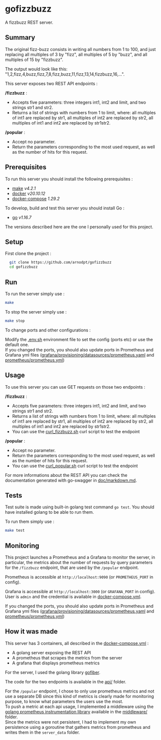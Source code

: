 # gofizzbuzz

A fizzbuzz REST server.

## Summary

The original fizz-buzz consists in writing all numbers from 1 to 100, and just replacing all multiples of 3 by "fizz", all multiples of 5 by "buzz", and all multiples of 15 by "fizzbuzz". 

The output would look like this: "1,2,fizz,4,buzz,fizz,7,8,fizz,buzz,11,fizz,13,14,fizzbuzz,16,...".

This server exposes two REST API endpoints :

**/fizzbuzz** :
  - Accepts five parameters: three integers int1, int2 and limit, and two strings str1 and str2.
  - Returns a list of strings with numbers from 1 to limit, where: all multiples of int1 are replaced by str1, all multiples of int2 are replaced by str2, all multiples of int1 and int2 are replaced by str1str2.


**/popular** :
  - Accept no parameter.
  - Return the parameters corresponding to the most used request, as well as the number of hits for this request.

## Prerequisites

To run this server you should install the following prerequisites :

- [make](https://linux.die.net/man/1/make) *v4.2.1*
- [docker](https://docs.docker.com/get-docker/) *v20.10.12*
- [docker-compose](https://docs.docker.com/compose/install/) *1.29.2*

To develop, build and test this server you should install Go :

- [go](https://go.dev/doc/install) *v1.16.7*

The versions described here are the one I personally used for this project.

## Setup

First clone the project :

```bash
  git clone https://github.com/arnodpt/gofizzbuzz
  cd gofizzbuzz
```

## Run

To run the server simply use :

```bash
make
```

To stop the server simply use :

```bash
make stop
```

To change ports and other configurations :

Modify the [.env.sh](./.env.sh) environment file to set the config (ports etc) or use the default one.\
If you changed the ports, you should also update ports in Prometheus and Grafana yml files ([grafana/provisioning/datasources/prometheus.yaml](./grafana/provisioning/datasources/prometheus.yaml) and [prometheus/prometheus.yml](./prometheus/prometheus.yml))


## Usage

To use this server you can use GET requests on those two endpoints :

**/fizzbuzz** :
  - Accepts five parameters: three integers int1, int2 and limit, and two strings str1 and str2.
  - Returns a list of strings with numbers from 1 to limit, where: all multiples of int1 are replaced by str1, all multiples of int2 are replaced by str2, all multiples of int1 and int2 are replaced by str1str2.
  - You can use the [curl_fizzbuzz.sh](./curl_fizzbuzz.sh) curl script to test the endpoint

**/popular** :
  - Accept no parameter.
  - Return the parameters corresponding to the most used request, as well as the number of hits for this request.
  - You can use the [curl_popular.sh](./curl_popular.sh) curl script to test the endpoint

For more informations about the REST API you can check the documentation generated with go-swagger in [doc/markdown.md](doc/markdown.md).

## Tests

Test suite is made using built-in golang test command `go test`. You should have installed golang to be able to run them.

To run them simply use :

```bash
make test
```

## Monitoring

This project launches a Prometheus and a Grafana to monitor the server, in particular, the metrics about the number of requests by query parameters for the `/fizzbuzz` endpoint, that are used by the `/popular` endpoint.

Prometheus is accessible at `http://localhost:9090` (or `PROMETHEUS_PORT` in config).

Grafana is accessible at `http://localhost:3000` (or `GRAFANA_PORT` in config). User is `admin` and the credential is available in [docker-compose.yml](./docker-compose.yml).

If you changed the ports, you should also update ports in Prometheus and Grafana yml files ([grafana/provisioning/datasources/prometheus.yaml](./grafana/provisioning/datasources/prometheus.yaml) and [prometheus/prometheus.yml](./prometheus/prometheus.yml))

## How it was made

This server has 3 containers, all described in the [docker-compose.yml](./docker-compose.yml) :

- A golang server exposing the REST API
- A prometheus that scrapes the metrics from the server
- A grafana that displays prometheus metrics

For the server, I used the golang library [gofiber](https://github.com/gofiber/fiber).

The code for the two endpoints is available in the [api/](./api/) folder.

For the `/popular` endpoint, I chose to only use prometheus metrics and not use a separate DB since this kind of metrics is clearly made for monitoring purpose, to know what parameters the users use the most.\
To push a metric at each api usage, I implemented a middleware using the [golang prometheus instrumentation library](https://github.com/prometheus/client_golang) available in the [middleware/](./middleware/) folder.\
Since the metrics were not persistent, I had to implement my own persistence using a goroutine that gathers metrics from prometheus and writes them in the `server_data` folder.
